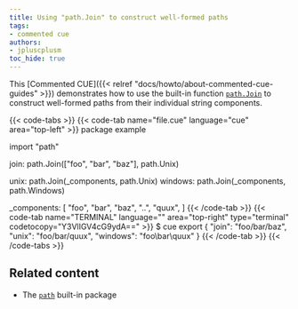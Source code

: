 ```yaml
---
title: Using "path.Join" to construct well-formed paths
tags:
- commented cue
authors:
- jpluscplusm
toc_hide: true
---
```


This [Commented CUE]({{< relref "docs/howto/about-commented-cue-guides" >}})
demonstrates how to use the built-in function
[`path.Join`](https://pkg.go.dev/cuelang.org/go/pkg/path#Join)
to construct well-formed paths from their individual string components.

{{< code-tabs >}}
{{< code-tab name="file.cue" language="cue" area="top-left" >}}
package example

import "path"

join: path.Join(["foo", "bar", "baz"], path.Unix)

unix:    path.Join(_components, path.Unix)
windows: path.Join(_components, path.Windows)

_components: [
	"foo",
	"bar",
	"baz",
	"..",
	"quux",
]
{{< /code-tab >}}
{{< code-tab name="TERMINAL" language="" area="top-right" type="terminal" codetocopy="Y3VlIGV4cG9ydA==" >}}
$ cue export
{
    "join": "foo/bar/baz",
    "unix": "foo/bar/quux",
    "windows": "foo\\bar\\quux"
}
{{< /code-tab >}}
{{< /code-tabs >}}

## Related content

- The [`path`](https://pkg.go.dev/cuelang.org/go/pkg/path) built-in package
